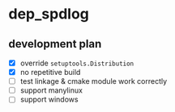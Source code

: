 # dep_spdlog

## development plan

+ [x] override `setuptools.Distribution`
+ [x] no repetitive build
+ [ ] test linkage & cmake module work correctly
+ [ ] support manylinux
+ [ ] support windows
